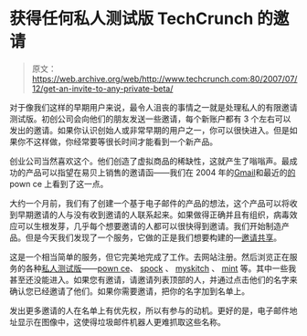 # 获得任何私人测试版 TechCrunch 的邀请

> 原文：<https://web.archive.org/web/http://www.techcrunch.com:80/2007/07/12/get-an-invite-to-any-private-beta/>

 [](https://web.archive.org/web/20230203002729/http://www.inviteshare.com/) 对于像我们这样的早期用户来说，最令人沮丧的事情之一就是处理私人的有限邀请测试版。初创公司会向他们的朋友发送一些邀请，每个新账户都有 3 个左右可以发出的邀请。如果你认识创始人或非常早期的用户之一，你可以很快进入。但是如果你不这样做，你经常要等很长时间才能看到一个新产品。

创业公司当然喜欢这个。他们创造了虚拟商品的稀缺性，这就产生了嗡嗡声。最成功的产品可以指望在易贝上销售的邀请函——我们在 2004 年的[Gmail](https://web.archive.org/web/20230203002729/http://loiclemeur.com/english/2004/09/gmail_invites_f.html)和最近的[的](https://web.archive.org/web/20230203002729/http://techcrunch.com/2007/07/07/pownce-invites-for-sale-on-ebay/)pown ce 上看到了这一点。

大约一个月前，我们有了创建一个基于电子邮件的产品的想法，这个产品可以将收到早期邀请的人与没有收到邀请的人联系起来。如果做得正确并且有组织，病毒效应可以生根发芽，几乎每个想要邀请的人都可以很快得到邀请。我们开始制造产品。但是今天我们发现了一个服务，它做的正是我们想要构建的—[邀请共享](https://web.archive.org/web/20230203002729/http://www.inviteshare.com/)。

这是一个相当简单的服务，但它完美地完成了工作。去网站注册。然后浏览正在服务的各种[私人测试版](https://web.archive.org/web/20230203002729/http://www.inviteshare.com/browse.php)——[pown ce](https://web.archive.org/web/20230203002729/http://www.crunchbase.com/company/pownce)、 [spock](https://web.archive.org/web/20230203002729/http://www.crunchbase.com/company/spock) 、 [myskitch](https://web.archive.org/web/20230203002729/http://techcrunch.com/2007/06/21/myskitch-image-editingsharing-tool-a-perfect-blend-of-desktop-and-online-application/) 、 [mint](https://web.archive.org/web/20230203002729/http://www.mint.com/) 等。其中一些我甚至还没能进入。如果您有邀请，请邀请列表顶部的人，并通过点击他们的名字来确认您已经邀请了他们。如果你需要邀请，把你的名字加到名单上。

发出更多邀请的人在名单上有优先权，所以有参与的动机。更好的是，电子邮件地址显示在图像中，这使得垃圾邮件机器人更难抓取这些名称。